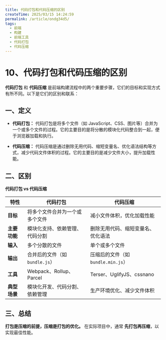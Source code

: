 ```yaml
---
title: 代码打包和代码压缩的区别
createTime: 2025/03/15 14:24:59
permalink: /article/ondg34d5/
tags:
  - 前端
  - 构建
  - 前端工具
  - 代码打包
  - 代码压缩
---
```

# 10、代码打包和代码压缩的区别

**代码打包** 和 **代码压缩** 是前端构建流程中的两个重要步骤，它们的目标和实现方式有所不同。以下是它们的区别和联系：

## 一、定义

- **代码打包：** 代码打包是将多个文件（如 JavaScript、CSS、图片等）合并为一个或多个文件的过程。它的主要目的是将分散的模块化代码整合到一起，便于浏览器加载和执行。

- **代码压缩：** 代码压缩是通过删除无用代码、缩短变量名、优化语法结构等方式，减少代码文件体积的过程。它的主要目的是减少文件大小，提升加载性能。

## 二、区别

**代码打包 vs 代码压缩**

| **特性**     | **代码打包**                   | **代码压缩**                       |
| ------------ | ------------------------------ | ---------------------------------- |
| **目标**     | 将多个文件合并为一个或多个文件 | 减小文件体积，优化加载性能         |
| **主要功能** | 模块化支持、依赖管理、代码分割 | 删除无用代码、缩短变量名、优化语法 |
| **输入**     | 多个分散的文件                 | 单个或多个文件                     |
| **输出**     | 合并后的文件（如 `bundle.js`） | 压缩后的文件（如 `bundle.min.js`） |
| **工具**     | Webpack、Rollup、Parcel        | Terser、UglifyJS、cssnano          |
| **典型场景** | 模块化开发、代码分割、依赖管理 | 生产环境优化、减少文件体积         |

## 三、总结

**打包是压缩的前提，压缩是打包的优化。** 在实际项目中，通常 **先打包再压缩**，以实现最佳性能。
